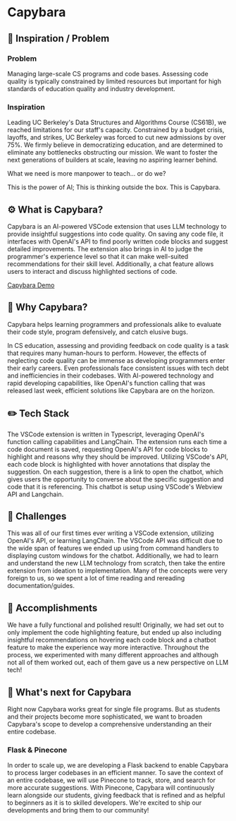 # Capybara

## 🤩 Inspiration / Problem 
### Problem
Managing large-scale CS programs and code bases. Assessing code quality is typically constrained by limited resources but important for high standards of education quality and industry development.

### Inspiration
Leading UC Berkeley's Data Structures and Algorithms Course (CS61B), we reached limitations for our staff's capacity. Constrained by a budget crisis, layoffs, and strikes, UC Berkeley was forced to cut new admissions by over 75%. We firmly believe in democratizing education, and are determined to eliminate any bottlenecks obstructing our mission. We want to foster the next generations of builders at scale, leaving no aspiring learner behind.

What we need is more manpower to teach... or do we? 

This is the power of AI; This is thinking outside the box. This is Capybara.

## ⚙️ What is Capybara?
Capybara is an AI-powered VSCode extension that uses LLM technology to provide insightful suggestions into code quality. On saving any code file, it interfaces with OpenAI's API to find poorly written code blocks and suggest detailed improvements. The extension also brings in AI to judge the programmer's experience level so that it can make well-suited recommendations for their skill level. Additionally, a chat feature allows users to interact and discuss highlighted sections of code.

[Capybara Demo](https://github.com/Codyhacks-AI/capybara/assets/50549133/76c4d9fa-b4e0-4be6-aae0-f51bafb5ad20)

## 🚧 Why Capybara?
Capybara helps learning programmers and professionals alike to evaluate their code style, program defensively, and catch elusive bugs.

In CS education, assessing and providing feedback on code quality is a task that requires many human-hours to perform. However, the effects of neglecting code quality can be immense as developing programmers enter their early careers. Even professionals face consistent issues with tech debt and inefficiencies in their codebases. With AI-powered technology and rapid developing capabilities, like OpenAI's function calling that was released last week, efficient solutions like Capybara are on the horizon. 

## ✏️ Tech Stack
The VSCode extension is written in Typescript, leveraging OpenAI's function calling capabilities and LangChain. The extension runs each time a code document is saved, requesting OpenAI's API for code blocks to highlight and reasons why they should be improved. Utilizing VSCode's API, each code block is highlighted with hover annotations that display the suggestion. On each suggestion, there is a link to open the chatbot, which gives users the opportunity to converse about the specific suggestion and code that it is referencing. This chatbot is setup using VSCode's Webview API and Langchain.

## 🚧 Challenges
This was all of our first times ever writing a VSCode extension, utilizing OpenAI's API, or learning LangChain. The VSCode API was difficult due to the wide span of features we ended up using from command handlers to displaying custom windows for the chatbot. Additionally, we had to learn and understand the new LLM technology from scratch, then take the entire extension from ideation to implementation. Many of the concepts were very foreign to us, so we spent a lot of time reading and rereading documentation/guides.

## 🎉 Accomplishments
We have a fully functional and polished result! Originally, we had set out to only implement the code highlighting feature, but ended up also including insightful recommendations on hovering each code block and a chatbot feature to make the experience way more interactive. Throughout the process, we experimented with many different approaches and although not all of them worked out, each of them gave us a new perspective on LLM tech!

## 🔮 What's next for Capybara
Right now Capybara works great for single file programs. But as students and their projects become more sophisticated, we want to broaden Capybara's scope to develop a comprehensive understanding an their entire codebase.

### Flask & Pinecone
In order to scale up, we are developing a Flask backend to enable Capybara to process larger codebases in an efficient manner. To save the context of an entire codebase, we will use Pinecone to track, store, and search for more accurate suggestions. With Pinecone, Capybara will continuously learn alongside our students, giving feedback that is refined and as helpful to beginners as it is to skilled developers. We're excited to ship our developments and bring them to our community!
